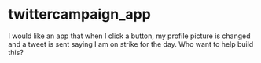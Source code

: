 # twittercampaign_app
I would like an app that when I click a button, my profile picture is changed and a tweet is sent saying I am on strike for the day. Who want to help build this?
